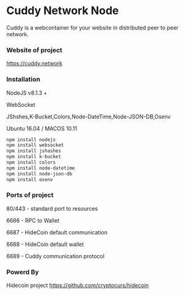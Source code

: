 # Cuddy Network Node

Cuddy is a webcontainer for your website in distributed peer to peer network.

### Website of project
https://cuddy.network

### Installation
NodeJS v8.1.3 +

WebSocket

JShshes,K-Bucket,Colors,Node-DateTime,Node-JSON-DB,Osenv

Ubuntu 16.04 / MACOS 10.11

```bash
npm install nodejs
npm install websocket
npm install jshashes
npm install k-bucket
npm install colors
npm install node-datetime
npm install node-json-db
npm install osenv
```

### Ports of project

80/443 - standard port to resources

6686 - RPC to Wallet 

6687 - HideCoin default communication

6688 - HideCoin default wallet

6689 - Cuddy communication protocol

### Powerd By 

Hidecoin project 
https://github.com/cryptocurs/hidecoin
